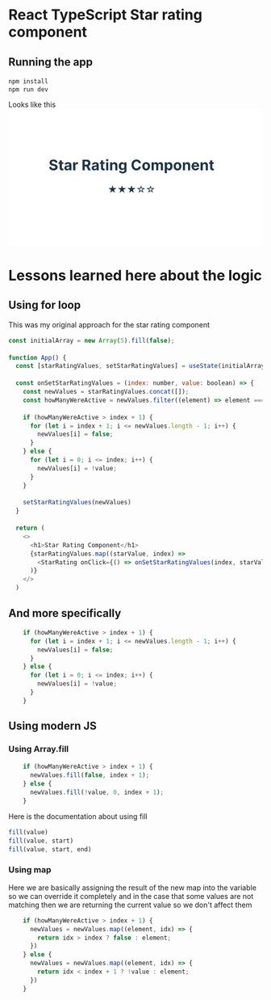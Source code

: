 # React TypeScript Star rating component
## Running the app
```
npm install
npm run dev
```

Looks like this
![image](rating-react-component.jpg)

# Lessons learned here about the logic

## Using for loop
This was my original approach for the star rating component
```javascript
const initialArray = new Array(5).fill(false);

function App() {
  const [starRatingValues, setStarRatingValues] = useState(initialArray)

  const onSetStarRatingValues = (index: number, value: boolean) => {
    const newValues = starRatingValues.concat([]);
    const howManyWereActive = newValues.filter((element) => element === true).length;

    if (howManyWereActive > index + 1) {
      for (let i = index + 1; i <= newValues.length - 1; i++) {
        newValues[i] = false;
      }
    } else {
      for (let i = 0; i <= index; i++) {
        newValues[i] = !value;
      }
    }

    setStarRatingValues(newValues)
  }

  return (
    <>
      <h1>Star Rating Component</h1>
      {starRatingValues.map((starValue, index) =>
        <StarRating onClick={() => onSetStarRatingValues(index, starValue)} key={index} starValue={starValue} />
      )}
    </>
  )
```

## And more specifically
```javascript
    if (howManyWereActive > index + 1) {
      for (let i = index + 1; i <= newValues.length - 1; i++) {
        newValues[i] = false;
      }
    } else {
      for (let i = 0; i <= index; i++) {
        newValues[i] = !value;
      }
    }
```


## Using modern JS 
### Using Array.fill
```javascript
    if (howManyWereActive > index + 1) {
      newValues.fill(false, index + 1);
    } else {
      newValues.fill(!value, 0, index + 1);
    }
```

Here is the documentation about using fill
```javascript
fill(value)
fill(value, start)
fill(value, start, end)
```

### Using map
Here we are basically assigning the result of the new map into the variable so we can override it completely and in the case that some values are not matching then we are returning the current value so we don't affect them
```js
    if (howManyWereActive > index + 1) {
      newValues = newValues.map((element, idx) => {
        return idx > index ? false : element;
      })
    } else {
      newValues = newValues.map((element, idx) => {
        return idx < index + 1 ? !value : element;
      })
    }
```
